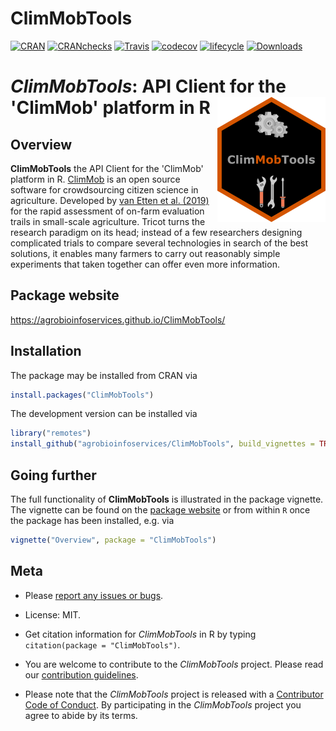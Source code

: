 
ClimMobTools
============

<!-- badges: start -->
[![CRAN](https://www.r-pkg.org/badges/version/ClimMobTools)](https://cran.r-project.org/package=ClimMobTools) 
[![CRANchecks](https://cranchecks.info/badges/worst/ClimMobTools)](https://cran.r-project.org/web/checks/check_results_ClimMobTools.html)
[![Travis](https://travis-ci.org/agrobioinfoservices/ClimMobTools.svg?branch=master)](https://travis-ci.org/agrobioinfoservices/ClimMobTools) [![codecov](https://codecov.io/gh/agrobioinfoservices/ClimMobTools/master.svg)](https://codecov.io/github/agrobioinfoservices/ClimMobTools?branch=master)  [![lifecycle](https://img.shields.io/badge/lifecycle-maturing-blue.svg)](https://www.tidyverse.org/lifecycle/#maturing) 
[![Downloads](https://cranlogs.r-pkg.org/badges/ClimMobTools)](https://cran.r-project.org/package=ClimMobTools) 
<!-- badges: end -->

*ClimMobTools*: API Client for the 'ClimMob' platform in R <img align="right" src="man/figures/logo.png">
=========================================================================================================

## Overview

**ClimMobTools** the API Client for the 'ClimMob' platform in R. [ClimMob](https://climmob.net/) is an open source software for crowdsourcing citizen science in agriculture. Developed by [van Etten et al. (2019)](https://doi.org/10.1017/S0014479716000739) for the rapid assessment of on-farm evaluation trails in small-scale agriculture. Tricot turns the research paradigm on its head; instead of a few researchers designing complicated trials to compare several technologies in search of the best solutions, it enables many farmers to carry out reasonably simple experiments that taken together can offer even more information.

## Package website

<https://agrobioinfoservices.github.io/ClimMobTools/>

## Installation

The package may be installed from CRAN via

``` r
install.packages("ClimMobTools")
```

The development version can be installed via

``` r
library("remotes")
install_github("agrobioinfoservices/ClimMobTools", build_vignettes = TRUE)

```


## Going further

The full functionality of **ClimMobTools** is illustrated in the package vignette. The vignette can be found on the [package website](https://agrobioinfoservices.github.io/ClimMobTools/) or from within `R` once the package has been installed, e.g. via

``` r
vignette("Overview", package = "ClimMobTools")
```

## Meta

  - Please [report any issues or bugs](https://github.com/agrobioinfoservices/ClimMobTools/issues).

  - License: MIT.

  - Get citation information for *ClimMobTools* in R by typing `citation(package = "ClimMobTools")`.

  - You are welcome to contribute to the *ClimMobTools* project. Please read our [contribution guidelines](CONTRIBUTING.md).

  - Please note that the *ClimMobTools* project is released with a [Contributor Code of Conduct](CODE_OF_CONDUCT.md). By participating in the *ClimMobTools* project you agree to abide by its terms.
